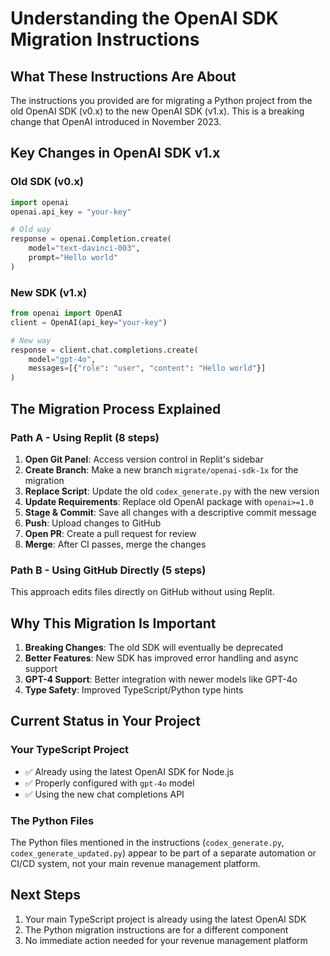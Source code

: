 # Understanding the OpenAI SDK Migration Instructions

## What These Instructions Are About

The instructions you provided are for migrating a Python project from the old OpenAI SDK (v0.x) to the new OpenAI SDK (v1.x). This is a breaking change that OpenAI introduced in November 2023.

## Key Changes in OpenAI SDK v1.x

### Old SDK (v0.x)
```python
import openai
openai.api_key = "your-key"

# Old way
response = openai.Completion.create(
    model="text-davinci-003",
    prompt="Hello world"
)
```

### New SDK (v1.x)
```python
from openai import OpenAI
client = OpenAI(api_key="your-key")

# New way
response = client.chat.completions.create(
    model="gpt-4o",
    messages=[{"role": "user", "content": "Hello world"}]
)
```

## The Migration Process Explained

### Path A - Using Replit (8 steps)

1. **Open Git Panel**: Access version control in Replit's sidebar
2. **Create Branch**: Make a new branch `migrate/openai-sdk-1x` for the migration
3. **Replace Script**: Update the old `codex_generate.py` with the new version
4. **Update Requirements**: Replace old OpenAI package with `openai>=1.0`
5. **Stage & Commit**: Save all changes with a descriptive commit message
6. **Push**: Upload changes to GitHub
7. **Open PR**: Create a pull request for review
8. **Merge**: After CI passes, merge the changes

### Path B - Using GitHub Directly (5 steps)

This approach edits files directly on GitHub without using Replit.

## Why This Migration Is Important

1. **Breaking Changes**: The old SDK will eventually be deprecated
2. **Better Features**: New SDK has improved error handling and async support
3. **GPT-4 Support**: Better integration with newer models like GPT-4o
4. **Type Safety**: Improved TypeScript/Python type hints

## Current Status in Your Project

### Your TypeScript Project
- ✅ Already using the latest OpenAI SDK for Node.js
- ✅ Properly configured with `gpt-4o` model
- ✅ Using the new chat completions API

### The Python Files
The Python files mentioned in the instructions (`codex_generate.py`, `codex_generate_updated.py`) appear to be part of a separate automation or CI/CD system, not your main revenue management platform.

## Next Steps

1. Your main TypeScript project is already using the latest OpenAI SDK
2. The Python migration instructions are for a different component
3. No immediate action needed for your revenue management platform